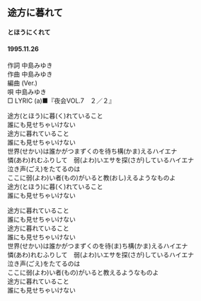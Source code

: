 ## 途方に暮れて
#### とほうにくれて
#### 1995.11.26

作詞     中島みゆき　　　　　   
作曲      中島みゆき  　　　   
編曲 (Ver.) 　　　　　    
唄     中島みゆき    
□ LYRIC (a)■『夜会VOL.7　２／２』  
  
途方(とほう)に暮(く)れていること  
誰にも見せちゃいけない  
途方に暮れていること  
誰にも見せちゃいけない  
世界(せかい)は誰かがつまずくのを待ち構(かま)えるハイエナ  
憐(あわ)れむふりして　弱(よわ)いエサを探(さが)しているハイエナ  
泣き声(ごえ)をたてるのは  
ここに弱(よわ)い者(もの)がいると教(おし)えるようなものよ  
途方(とほう)に暮(く)れていること  
誰にも見せちゃいけない  
  
途方に暮れていること  
誰にも見せちゃいけない  
途方に暮れていること  
誰にも見せちゃいけない  
世界(せかい)は誰かがつまずくのを待(ま)ち構(かま)えるハイエナ  
憐(あわ)れむふりして　弱(よわ)いエサを探(さが)しているハイエナ  
泣き声(ごえ)をたてるのは  
ここに弱(よわ)い者(もの)がいると教えるようなものよ  
途方に暮れていること  
誰にも見せちゃいけない  